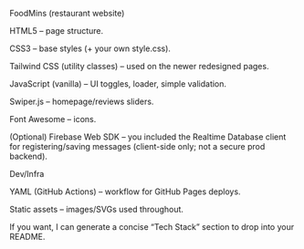 FoodMins (restaurant website)

HTML5 – page structure.

CSS3 – base styles (+ your own style.css).

Tailwind CSS (utility classes) – used on the newer redesigned pages.

JavaScript (vanilla) – UI toggles, loader, simple validation.

Swiper.js – homepage/reviews sliders.

Font Awesome – icons.

(Optional) Firebase Web SDK – you included the Realtime Database client for registering/saving messages (client-side only; not a secure prod backend).

Dev/Infra

YAML (GitHub Actions) – workflow for GitHub Pages deploys.

Static assets – images/SVGs used throughout.

If you want, I can generate a concise “Tech Stack” section to drop into your README.
